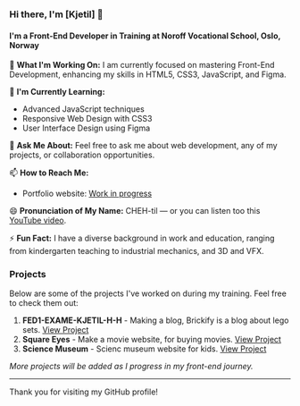 ### Hi there, I'm [Kjetil] 👋

#### I'm a Front-End Developer in Training at Noroff Vocational School, Oslo, Norway

🔭 **What I'm Working On:**
I am currently focused on mastering Front-End Development, enhancing my skills in HTML5, CSS3, JavaScript, and Figma.

🌱 **I'm Currently Learning:**
- Advanced JavaScript techniques
- Responsive Web Design with CSS3
- User Interface Design using Figma

💬 **Ask Me About:**
Feel free to ask me about web development, any of my projects, or collaboration opportunities.

📫 **How to Reach Me:**
- Portfolio website: [Work in progress](khh.one)

😄 **Pronunciation of My Name:**
CHEH-til — or you can listen too this [YouTube video](https://www.youtube.com/watch?v=tQZBq3nZS_M).

⚡ **Fun Fact:**
I have a diverse background in work and education, ranging from kindergarten teaching to industrial mechanics, and 3D and VFX.

### Projects
Below are some of the projects I've worked on during my training. Feel free to check them out:

1. **FED1-EXAME-KJETIL-H-H** - Making a blog, Brickify is a blog about lego sets. [View Project]([#](https://github.com/KjetilHHauger/FED1-EXAME-KJETIL-H-H))
2. **Square Eyes** - Make a movie website, for buying movies. [View Project]([#](https://github.com/KjetilHHauger/squareyes-js))
3. **Science Museum** - Scienc museum website for kids. [View Project]([#](https://github.com/KjetilHHauger/science_museum))

*More projects will be added as I progress in my front-end journey.*

---

Thank you for visiting my GitHub profile!

